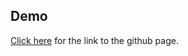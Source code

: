 ## Demo

[Click here](https://oluwatomisinlalude.github.io/tizeti/) for the link to the github page.

